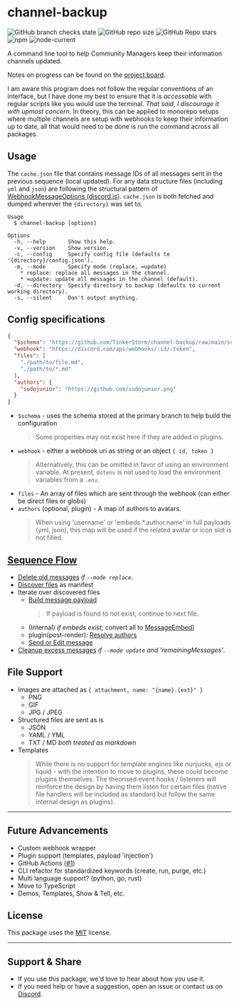 # channel-backup

![GitHub branch checks state](https://img.shields.io/github/checks-status/TinkerStorm/channel-backup/main)
![GitHub repo size](https://img.shields.io/github/repo-size/TinkerStorm/channel-backup)
![GitHub Repo stars](https://img.shields.io/github/stars/TinkerStorm/channel-backup?style=social)
![npm](https://img.shields.io/npm/v/channel-backup)
![node-current](https://img.shields.io/node/v/channel-backup)

A command line tool to help Community Managers keep their information channels updated.

Notes on progress can be found on the [project board](https://github.com/TinkerStorm/channel-backup/projects/1).

I am aware this program does not follow the regular conventions of an interface, but I have done my best to ensure that it is *accessable* with regular scripts like you would use the terminal. *That said, I discourage it with upmost concern.* In theory, this can be applied to monorepo setups where multiple channels are setup with webhooks to keep their information up to date, all that would need to be done is run the command across all packages.

## Usage

The `cache.json` file that contains message IDs of all messages sent in the previous sequence (local updated). For any data structure files (including `yml` and `json`) are following the structural pattern of [WebhookMessageOptions (discord.js)](https://discord.js.org/#/docs/main/stable/typedef/WebhookMessageOptions). `cache.json` is both fetched and dumped wherever the `{directory}` was set to.

```
Usage
  $ channel-backup [options]

Options
  -h, --help       Show this help.
  -v, --version    Show version.
  -c, --config     Specify config file (defaults to '{directory}/config.json').
  -m, --mode       Specify mode (replace, =update)
    * replace: replace all messages in the channel.
    * =update: update all messages in the channel (default).
  -d, --directory  Specify directory to backup (defaults to current working directory).
  -s, --silent     Don't output anything.
```

## Config specifications

```json
{
  "$schema": "https://github.com/TinkerStorm/channel-backup/raw/main/schemas/config.json",
  "webhook": "https://discord.com/api/webhooks/:id/:token",
  "files": [
    "./path/to/file.md",
    "./path/to/*.md"
  ],
  "authors": {
    "sudojunior": "https://github.com/sudojunior.png"
  }
}
```

- `$schema` - uses the schema stored at the primary branch to help build the configuration
  > Some properties may not exist here if they are added in plugins.
- `webhook` - either a webhook uri as string or an object `{ id, token }`
  > Alternatively, this can be omitted in favor of using an environment variable.
  > At present, `dotenv` is not used to load the environment variables from a `.env`.
- `files` - An array of files which are sent through the webhook (can either be direct files or globs)
- `authors` (optional, plugin) - A map of authors to avatars.
  > When using 'username' or 'embeds.*.author.name' in full payloads (yml, json), this map will be used if the related avatar or icon slot is not filled.

## [Sequence Flow](./src/index.js)

- [Delete old messages](./src/steps/conditional/cleanup.js) *if `--mode replace`*.
- [Discover files](./src/steps/discover.js) as manifest
- Iterate over discovered files
  - [Build message payload](./src/steps/build.js)
    > If payload is found to not exist, continue to next file.
  - (Internal) *if embeds exist*, convert all to [MessageEmbed](https://discord.js.org/#/docs/main/stable/class/MessageEmbed)]
  - plugin(post-render): [Resolve authors](./src/plugins/resolve-authors.js)
  - [Send or Edit message](./src/steps/loop/handle-message.js)
- [Cleanup excess messages](./src/steps/conditional/cleanup.js) *if `--mode update` and 'remainingMessages'*.

## File Support

- Images are attached as `{ attachment, name: "{name}.{ext}" }`
  - PNG
  - GIF
  - JPG / JPEG
- Structured files are sent as is
  - JSON
  - YAML / YML
  - TXT / MD *both treated as markdown*
- Templates
  > While there is no support for template engines like nunjucks, ejs or liquid - with the intention to move to plugins, these could become plugins themselves. The theorised event hooks / listeners will reinforce the design by having them listen for certain files (native file handlers will be included as standard but follow the same internal design as plugins).

---

## Future Advancements

- Custom webhook wrapper
- Plugin support (templates, payload 'injection')
- GitHub Actions ([#1](https://github.com/TinkerStorm/channel-backup/issues/1))
- CLI refactor for standardized keywords (create, run, purge, etc.)
- Multi language support? (python, go, rust)
- Move to TypeScript
- Demos, Templates, Show & Tell, etc.

## License

This package uses the [MIT](LICENSE) license.

---

## Support & Share

- If you use this package, we'd love to hear about how you use it.
- If you need help or have a suggestion, open an issue or contact us on [Discord](https://discord.gg/7k6uS7kw5k).